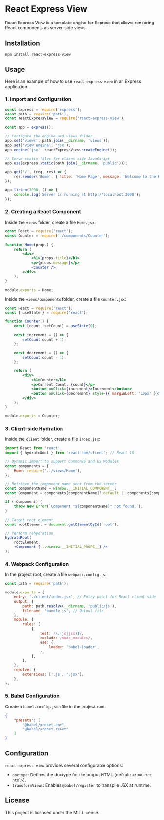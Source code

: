 # React Express View

React Express View is a template engine for Express that allows rendering React components as server-side views.

## Installation

```sh
npm install react-express-view
```

## Usage

Here is an example of how to use `react-express-view` in an Express application.

### 1. Import and Configuration

```javascript
const express = require('express');
const path = require('path');
const reactExpressView = require('react-express-view');

const app = express();

// Configure the engine and views folder
app.set('views', path.join(__dirname, 'views'));
app.set('view engine', 'jsx');
app.engine('jsx', reactExpressView.createEngine());

// Serve static files for client-side JavaScript
app.use(express.static(path.join(__dirname, 'public')));

app.get('/', (req, res) => {
    res.render('Home', { title: 'Home Page', message: 'Welcome to the Home Page!' });
});

app.listen(3000, () => {
    console.log('Server is running at http://localhost:3000');
});
```

### 2. Creating a React Component

Inside the `views` folder, create a file `Home.jsx`:

```jsx
const React = require('react');
const Counter = require('./components/Counter');

function Home(props) {
    return (
        <div>
            <h1>{props.title}</h1>
            <p>{props.message}</p>
            <Counter />
        </div>
    );
}

module.exports = Home;
```

Inside the `views/components` folder, create a file `Counter.jsx`:

```jsx
const React = require('react');
const { useState } = require('react');

function Counter() {
    const [count, setCount] = useState(0);

    const increment = () => {
        setCount(count + 1);
    };

    const decrement = () => {
        setCount(count - 1);
    };

    return (
        <div>
            <h1>Counter</h1>
            <p>Current Count: {count}</p>
            <button onClick={increment}>Increment</button>
            <button onClick={decrement} style={{ marginLeft: '10px' }}>Decrement</button>
        </div>
    );
}

module.exports = Counter;
```

### 3. Client-side Hydration

Inside the `client` folder, create a file `index.jsx`:

```jsx
import React from 'react';
import { hydrateRoot } from 'react-dom/client'; // React 18

// Dynamic import to support CommonJS and ES Modules
const components = {
    Home: require('../views/Home'),
};

// Retrieve the component name sent from the server
const componentName = window.__INITIAL_COMPONENT__;
const Component = components[componentName]?.default || components[componentName];

if (!Component) {
    throw new Error(`Component "${componentName}" not found.`);
}

// Target root element
const rootElement = document.getElementById('root');

// Perform rehydration
hydrateRoot(
    rootElement,
    <Component {...window.__INITIAL_PROPS__} />
);
```

### 4. Webpack Configuration

In the project root, create a file `webpack.config.js`:

```javascript
const path = require('path');

module.exports = {
    entry: './client/index.jsx', // Entry point for React client-side
    output: {
        path: path.resolve(__dirname, 'public/js'),
        filename: 'bundle.js', // Output file
    },
    module: {
        rules: [
            {
                test: /\.(js|jsx)$/,
                exclude: /node_modules/,
                use: {
                    loader: 'babel-loader',
                },
            },
        ],
    },
    resolve: {
        extensions: ['.js', '.jsx'],
    },
};
```

### 5. Babel Configuration

Create a `babel.config.json` file in the project root:

```json
{
    "presets": [
        "@babel/preset-env",
        "@babel/preset-react"
    ]
}
```

## Configuration

`react-express-view` provides several configurable options:

- `doctype`: Defines the doctype for the output HTML (default: `<!DOCTYPE html>`).
- `transformViews`: Enables `@babel/register` to transpile JSX at runtime.

## License

This project is licensed under the MIT License.
